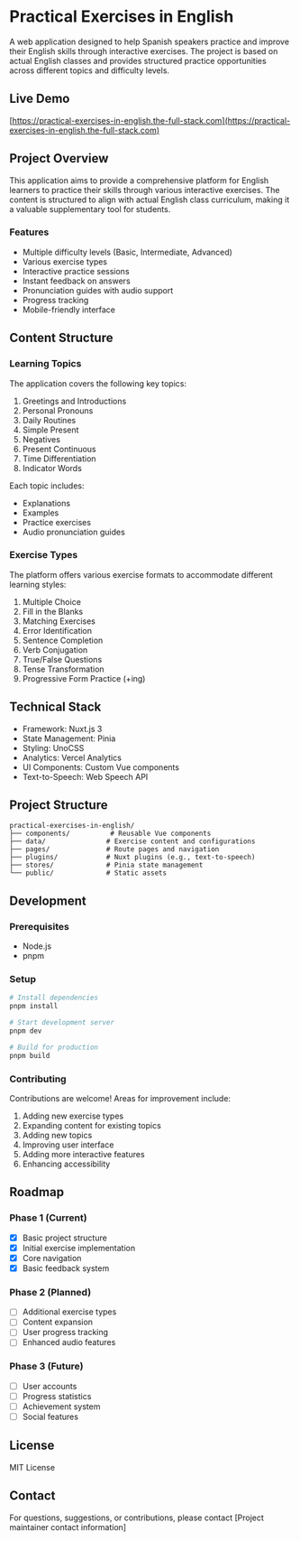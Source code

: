 # Practical Exercises in English

A web application designed to help Spanish speakers practice and improve their English skills through interactive exercises. The project is based on actual English classes and provides structured practice opportunities across different topics and difficulty levels.

## Live Demo

[https://practical-exercises-in-english.the-full-stack.com](https://practical-exercises-in-english.the-full-stack.com)

## Project Overview

This application aims to provide a comprehensive platform for English learners to practice their skills through various interactive exercises. The content is structured to align with actual English class curriculum, making it a valuable supplementary tool for students.

### Features

- Multiple difficulty levels (Basic, Intermediate, Advanced)
- Various exercise types
- Interactive practice sessions
- Instant feedback on answers
- Pronunciation guides with audio support
- Progress tracking
- Mobile-friendly interface

## Content Structure

### Learning Topics

The application covers the following key topics:

1. Greetings and Introductions
2. Personal Pronouns
3. Daily Routines
4. Simple Present
5. Negatives
6. Present Continuous
7. Time Differentiation
8. Indicator Words

Each topic includes:

- Explanations
- Examples
- Practice exercises
- Audio pronunciation guides

### Exercise Types

The platform offers various exercise formats to accommodate different learning styles:

1. Multiple Choice
2. Fill in the Blanks
3. Matching Exercises
4. Error Identification
5. Sentence Completion
6. Verb Conjugation
7. True/False Questions
8. Tense Transformation
9. Progressive Form Practice (+ing)

## Technical Stack

- Framework: Nuxt.js 3
- State Management: Pinia
- Styling: UnoCSS
- Analytics: Vercel Analytics
- UI Components: Custom Vue components
- Text-to-Speech: Web Speech API

## Project Structure

```
practical-exercises-in-english/
├── components/          # Reusable Vue components
├── data/               # Exercise content and configurations
├── pages/              # Route pages and navigation
├── plugins/            # Nuxt plugins (e.g., text-to-speech)
├── stores/             # Pinia state management
└── public/             # Static assets
```

## Development

### Prerequisites

- Node.js
- pnpm

### Setup

```bash
# Install dependencies
pnpm install

# Start development server
pnpm dev

# Build for production
pnpm build
```

### Contributing

Contributions are welcome! Areas for improvement include:

1. Adding new exercise types
2. Expanding content for existing topics
3. Adding new topics
4. Improving user interface
5. Adding more interactive features
6. Enhancing accessibility

## Roadmap

### Phase 1 (Current)

- [x] Basic project structure
- [x] Initial exercise implementation
- [x] Core navigation
- [x] Basic feedback system

### Phase 2 (Planned)

- [ ] Additional exercise types
- [ ] Content expansion
- [ ] User progress tracking
- [ ] Enhanced audio features

### Phase 3 (Future)

- [ ] User accounts
- [ ] Progress statistics
- [ ] Achievement system
- [ ] Social features

## License

MIT License

## Contact

For questions, suggestions, or contributions, please contact [Project maintainer contact information]
